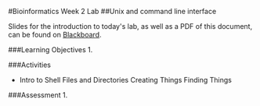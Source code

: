 #Bioinformatics Week 2 Lab
##Unix and command line interface

Slides for the introduction to today's lab, as well as a PDF of this document, can be found on [Blackboard](http://blackboard.uttyler.edu).

###Learning Objectives
1. 

###Activities
* Intro to Shell
Files and Directories
Creating Things
Finding Things

###Assessment
1. 
